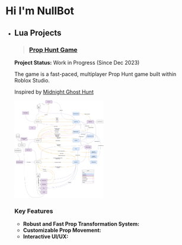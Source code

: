 # Hi I'm NullBot

- ## Lua Projects
  >### [Prop Hunt Game](https://www.roblox.com/games/15770783003/Game)
    **Project Status:** Work in Progress (Since Dec 2023)
    
    The game is a fast-paced, multiplayer Prop Hunt game built within Roblox Studio.
    
    Inspired by [Midnight Ghost Hunt](https://store.steampowered.com/app/915810/Midnight_Ghost_Hunt/)

    <img src="images/Networking_PropHunt.png" height="50%" width="50%" alt="Networking"/>

    ### Key Features
    - **Robust and Fast Prop Transformation System:**
    - **Customizable Prop Movement:**
    - **Interactive UI/UX:**
